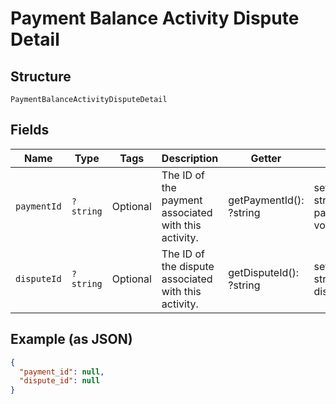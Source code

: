 
# Payment Balance Activity Dispute Detail

## Structure

`PaymentBalanceActivityDisputeDetail`

## Fields

| Name | Type | Tags | Description | Getter | Setter |
|  --- | --- | --- | --- | --- | --- |
| `paymentId` | `?string` | Optional | The ID of the payment associated with this activity. | getPaymentId(): ?string | setPaymentId(?string paymentId): void |
| `disputeId` | `?string` | Optional | The ID of the dispute associated with this activity. | getDisputeId(): ?string | setDisputeId(?string disputeId): void |

## Example (as JSON)

```json
{
  "payment_id": null,
  "dispute_id": null
}
```

